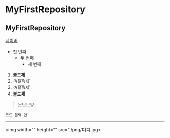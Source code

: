 # MyFirstRepository
## MyFirstRepository

[네이버](https://www.naver.com)

- 첫 번째  
  - 두 번째 
    - 세 번째
 
 1. **볼드체**
 2. _이탤릭체_
 3. *이탤릭체*
 4. __볼드체__

>문단모양
>
```
코드 블럭 안
```

* * *

<img width="" height="" src="./png/디디.jpg></img>
